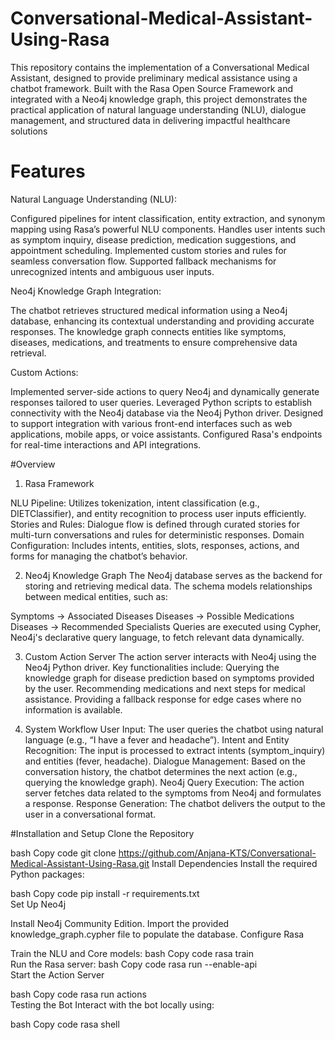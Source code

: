 # Conversational-Medical-Assistant-Using-Rasa
This repository contains the implementation of a Conversational Medical Assistant, designed to provide preliminary medical assistance using a chatbot framework. Built with the Rasa Open Source Framework and integrated with a Neo4j knowledge graph, this project demonstrates the practical application of natural language understanding (NLU), dialogue management, and structured data in delivering impactful healthcare solutions


# Features
Natural Language Understanding (NLU):

Configured pipelines for intent classification, entity extraction, and synonym mapping using Rasa’s powerful NLU components. Handles user intents such as symptom inquiry, disease prediction, medication suggestions, and appointment scheduling. Implemented custom stories and rules for seamless conversation flow. Supported fallback mechanisms for unrecognized intents and ambiguous user inputs.



Neo4j Knowledge Graph Integration:

The chatbot retrieves structured medical information using a Neo4j database, enhancing its contextual understanding and providing accurate responses. The knowledge graph connects entities like symptoms, diseases, medications, and treatments to ensure comprehensive data retrieval.



Custom Actions:

Implemented server-side actions to query Neo4j and dynamically generate responses tailored to user queries. Leveraged Python scripts to establish connectivity with the Neo4j database via the Neo4j Python driver. Designed to support integration with various front-end interfaces such as web applications, mobile apps, or voice assistants. Configured Rasa's endpoints for real-time interactions and API integrations.


#Overview
1. Rasa Framework

NLU Pipeline:
Utilizes tokenization, intent classification (e.g., DIETClassifier), and entity recognition to process user inputs efficiently.
Stories and Rules:
Dialogue flow is defined through curated stories for multi-turn conversations and rules for deterministic responses.
Domain Configuration:
Includes intents, entities, slots, responses, actions, and forms for managing the chatbot’s behavior.



2. Neo4j Knowledge Graph
The Neo4j database serves as the backend for storing and retrieving medical data. The schema models relationships between medical entities, such as:

Symptoms → Associated Diseases
Diseases → Possible Medications
Diseases → Recommended Specialists
Queries are executed using Cypher, Neo4j's declarative query language, to fetch relevant data dynamically.



3. Custom Action Server
The action server interacts with Neo4j using the Neo4j Python driver. Key functionalities include:
Querying the knowledge graph for disease prediction based on symptoms provided by the user.
Recommending medications and next steps for medical assistance.
Providing a fallback response for edge cases where no information is available.



4. System Workflow
User Input: The user queries the chatbot using natural language (e.g., “I have a fever and headache”).
Intent and Entity Recognition: The input is processed to extract intents (symptom_inquiry) and entities (fever, headache).
Dialogue Management: Based on the conversation history, the chatbot determines the next action (e.g., querying the knowledge graph).
Neo4j Query Execution: The action server fetches data related to the symptoms from Neo4j and formulates a response.
Response Generation: The chatbot delivers the output to the user in a conversational format.


#Installation and Setup
Clone the Repository

bash
Copy code
git clone https://github.com/Anjana-KTS/Conversational-Medical-Assistant-Using-Rasa.git
Install Dependencies
Install the required Python packages:

bash
Copy code
pip install -r requirements.txt  
Set Up Neo4j

Install Neo4j Community Edition.
Import the provided knowledge_graph.cypher file to populate the database.
Configure Rasa

Train the NLU and Core models:
bash
Copy code
rasa train  
Run the Rasa server:
bash
Copy code
rasa run --enable-api  
Start the Action Server

bash
Copy code
rasa run actions  
Testing the Bot
Interact with the bot locally using:

bash
Copy code
rasa shell  
